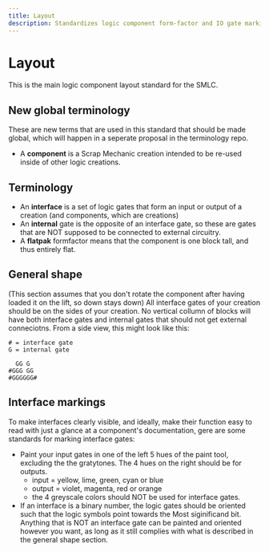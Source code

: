 ```yaml
---
title: Layout
description: Standardizes logic component form-factor and IO gate markings
---
```


# Layout
This is the main logic component layout standard for the SMLC.

## New global terminology
These are new terms that are used in this standard that should be made global, which will happen in a seperate proposal in the terminology repo.
- A **component** is a Scrap Mechanic creation intended to be re-used inside of other logic creations.

## Terminology
- An **interface** is a set of logic gates that form an input or output of a creation (and components, which are creations)
- An **internal** gate is the opposite of an interface gate, so these are gates that are NOT supposed to be connected to external circuitry.
- A **flatpak** formfactor means that the component is one block tall, and thus entirely flat.

## General shape
(This section assumes that you don't rotate the component after having loaded it on the lift, so down stays down)
All interface gates of your creation should be on the sides of your creation. No vertical collumn of blocks will have both interface gates and internal gates that should not get external conneciotns. From a side view, this might look like this:
```
# = interface gate
G = internal gate

  GG G
#GGG GG 
#GGGGGG#
```

## Interface markings
To make interfaces clearly visible, and ideally, make their function easy to read with just a glance at a component's documentation, gere are some standards for marking interface gates:
- Paint your input gates in one of the left 5 hues of the paint tool, excluding the the gratytones. The 4 hues on the right should be for outputs.
  - input = yellow, lime, green, cyan or blue
  - output = violet, magenta, red or orange
  - the 4 greyscale colors should NOT be used for interface gates.
- If an interface is a binary number, the logic gates should be oriented such that the logic symbols point towards the Most siginificand bit.
Anything that is NOT an interface gate can be painted and oriented however you want, as long as it still complies with what is described in the general shape section.